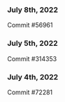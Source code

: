 ### July 8th, 2022

Commit #56961

### July 5th, 2022

Commit #314353


### July 4th, 2022

Commit #72281
